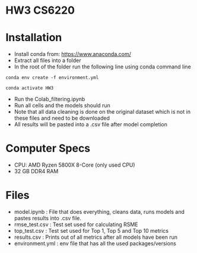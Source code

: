 # HW3 CS6220
# Installation
- Install conda from: https://www.anaconda.com/ <br>
- Extract all files into a folder <br>
- In the root of the folder run the following line using conda command line<br>
```
conda env create -f environment.yml
```
```
conda activate HW3
```
- Run the Colab_filtering.ipynb <br>
- Run all cells and the models should run <br>
- Note that all data cleaning is done on the original dataset which is not in these files and need to be downloaded <br>
- All results will be pasted into a .csv file after model completion
# Computer Specs
- CPU: AMD Ryzen 5800X 8-Core (only used CPU)
- 32 GB DDR4 RAM
# Files
- model.ipynb : File that does everything, cleans data, runs models and pastes results into .csv file.
- rmse_test.csv : Test set used for calculating RSME
- top_test.csv : Test set used for Top 1, Top 5 and Top 10 metrics
- results.csv : Prints out of all metrics after all models have been run
- environment.yml : env file that has all the used packages/versions

